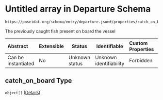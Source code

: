 # Untitled array in Departure Schema

```txt
https://poseidat.org/schema/entry/departure.json#/properties/catch_on_board
```

The previously caught fish present on board the vessel


| Abstract            | Extensible | Status         | Identifiable            | Custom Properties | Additional Properties | Access Restrictions | Defined In                                                              |
| :------------------ | ---------- | -------------- | ----------------------- | :---------------- | --------------------- | ------------------- | ----------------------------------------------------------------------- |
| Can be instantiated | No         | Unknown status | Unknown identifiability | Forbidden         | Allowed               | none                | [departure.json\*](schemas/entry/departure.json "open original schema") |

## catch_on_board Type

`object[]` ([Details](departure-properties-catch_on_board-items.md))
